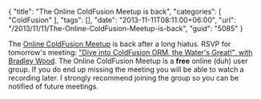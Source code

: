 {
	"title": "The Online ColdFusion Meetup is back",
	"categories": [
		"ColdFusion"
	],
	"tags": [],
	"date": "2013-11-11T08:11:00+06:00",
	"url": "/2013/11/11/The-Online-ColdFusion-Meetup-is-back",
	"guid": "5085"
}

The <a href="http://www.meetup.com/coldfusionmeetup/">Online ColdFusion Meetup</a> is back after a long hiatus. RSVP for tomorrow's meeting: <a href="http://www.meetup.com/coldfusionmeetup/events/149988492/?a=md1_grp&rv=md1&_af_eid=149988492&_af=event">"Dive into ColdFusion ORM, the Water's Great!", with Bradley Wood</a>. The Online ColdFusion Meetup is a <strong>free</strong> online (duh) user group. If you do end up missing the meeting you will be able to watch a recording later. I strongly recommend joining the group so you can be notified of future meetings.
